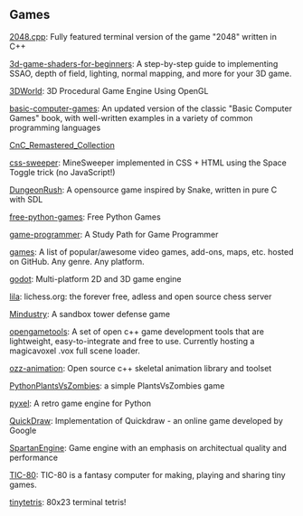 ## Games
[2048.cpp](https://github.com/plibither8/2048.cpp): Fully featured terminal version of the game "2048" written in C++

[3d-game-shaders-for-beginners](https://github.com/lettier/3d-game-shaders-for-beginners): A step-by-step guide to implementing SSAO, depth of field, lighting, normal mapping, and more for your 3D game.

[3DWorld](https://github.com/fegennari/3DWorld): 3D Procedural Game Engine Using OpenGL

[basic-computer-games](https://github.com/coding-horror/basic-computer-games): An updated version of the classic "Basic Computer Games" book, with well-written examples in a variety of common programming languages

[CnC_Remastered_Collection](https://github.com/electronicarts/CnC_Remastered_Collection)

[css-sweeper](https://github.com/propjockey/css-sweeper): MineSweeper implemented in CSS + HTML using the Space Toggle trick (no JavaScript!)

[DungeonRush](https://github.com/Rapiz1/DungeonRush): A opensource game inspired by Snake, written in pure C with SDL

[free-python-games](https://github.com/grantjenks/free-python-games): Free Python Games

[game-programmer](https://github.com/miloyip/game-programmer): A Study Path for Game Programmer

[games](https://github.com/leereilly/games): A list of popular/awesome video games, add-ons, maps, etc. hosted on GitHub. Any genre. Any platform.

[godot](https://github.com/godotengine/godot): Multi-platform 2D and 3D game engine

[lila](https://github.com/ornicar/lila): lichess.org: the forever free, adless and open source chess server

[Mindustry](https://github.com/Anuken/Mindustry): A sandbox tower defense game

[opengametools](https://github.com/jpaver/opengametools): A set of open c++ game development tools that are lightweight, easy-to-integrate and free to use. Currently hosting a magicavoxel .vox full scene loader.

[ozz-animation](https://github.com/guillaumeblanc/ozz-animation): Open source c++ skeletal animation library and toolset

[PythonPlantsVsZombies](https://github.com/marblexu/PythonPlantsVsZombies): a simple PlantsVsZombies game

[pyxel](https://github.com/kitao/pyxel): A retro game engine for Python

[QuickDraw](https://github.com/uvipen/QuickDraw): Implementation of Quickdraw - an online game developed by Google

[SpartanEngine](https://github.com/PanosK92/SpartanEngine): Game engine with an emphasis on architectual quality and performance

[TIC-80](https://github.com/nesbox/TIC-80): TIC-80 is a fantasy computer for making, playing and sharing tiny games.

[tinytetris](https://github.com/taylorconor/tinytetris): 80x23 terminal tetris!
